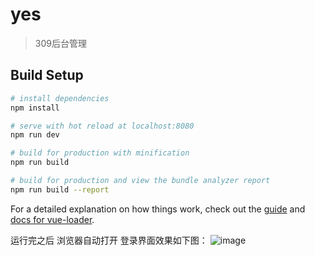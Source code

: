 # yes

> 309后台管理

## Build Setup

``` bash
# install dependencies
npm install

# serve with hot reload at localhost:8080
npm run dev

# build for production with minification
npm run build

# build for production and view the bundle analyzer report
npm run build --report
```

For a detailed explanation on how things work, check out the [guide](http://vuejs-templates.github.io/webpack/) and [docs for vue-loader](http://vuejs.github.io/vue-loader).

运行完之后  浏览器自动打开   登录界面效果如下图：
![image](https://github.com/tzy13755126023/309-Admin/blob/master/img-folder/login.png)
